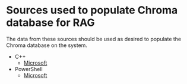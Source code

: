 # Sources used to populate Chroma database for RAG
The data from these sources should be used as desired to populate the Chroma database on the system.

- C++
  - [Microsoft](https://github.com/MicrosoftDocs/cpp-docs)
- PowerShell
  - [Microsoft](https://github.com/MicrosoftDocs/PowerShell-Docs)